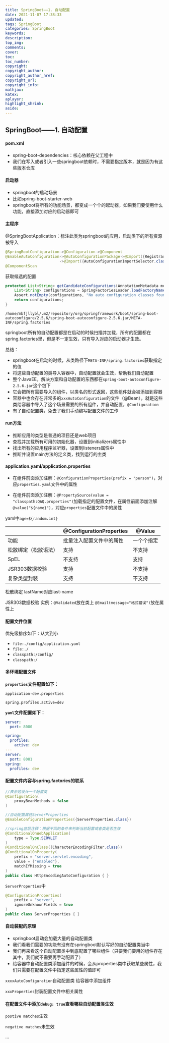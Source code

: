 ```yaml
---
title: SpringBoot——1. 自动配置
date: 2021-11-07 17:38:33
updated:
tags: SpringBoot
categories: SpringBoot
keywords: 
description:
top_img:
comments:
cover:
toc:
toc_number:
copyright:
copyright_author:
copyright_author_href:
copyright_url:
copyright_info:
mathjax:
katex:
aplayer:
highlight_shrink:
aside:
---
```


## SpringBoot——1. 自动配置

#### pom.xml

+ spring-boot-dependencies：核心依赖在父工程中
+ 我们在写入或者引入一些springboot依赖时，不需要指定版本，就是因为有这些版本仓库

#### 启动器

+ springboot的启动场景
+ 比如spring-boot-starter-web
+ springboot将所有的功能场景，都变成一个个的起动器，如果我们要使用什么功能，直接添加对应的启动器即可

#### 主程序

@SpringBootApplication：标注此类为springboot的应用，启动类下的所有资源被导入

```java
@SpringBootConfiguration->@Configuration->@Component
@EnableAutoConfiguration->@AutoConfigurationPackage->@Import({Registrar.class})//自动注册包
    					->@Import({AutoConfigurationImportSelector.class})/*自动导入包*/->List<String> configurations = this.getCandidateConfigurations(annotationMetadata, attributes);
@ComponentScan
```

获取候选的配置

```java
protected List<String> getCandidateConfigurations(AnnotationMetadata metadata, AnnotationAttributes attributes) {
    List<String> configurations = SpringFactoriesLoader.loadFactoryNames(this.getSpringFactoriesLoaderFactoryClass(), this.getBeanClassLoader());
    Assert.notEmpty(configurations, "No auto configuration classes found in META-INF/spring.factories. If you are using a custom packaging, make sure that file is correct.");
    return configurations;
}
```

`/home/mbfjllybl/.m2/repository/org/springframework/boot/spring-boot-autoconfigure/2.5.6/spring-boot-autoconfigure-2.5.6.jar/META-INF/spring.factories`

springboot所有的自动配置都是在启动的时候扫描并加载，所有的配置都在spring.factories里，但是不一定生效，只有导入对应的启动器才生效。

总结：

+ springboot在启动的时候，从类路径下`META-INF/spring.factories`获取指定的值
+ 将这些自动配置的类导入容器中，自动配置就会生效，帮助我们自动配置
+ 整个JavaEE，解决方案和自动配置的东西都在`spring-boot-autoconfigure-2.5.6.jar`这个包下
+ 它会把所有需要导入的组件，以类名的形式返回，这些组件就会被添加到容器
+ 容器中也会存在非常多的`xxxAutoConfiguration`的文件（@Bean），就是这些类给容器中导入了这个场景需要的所有组件，并自动配置，`@Configuration`
+ 有了自动配置类，免去了我们手动编写配置文件的工作

#### run方法

+ 推断应用的类型是普通的项目还是web项目
+ 查找并加载所有可用的初始化器，设置到initializers属性中
+ 找出所有的应用程序监听器，设置到listeners属性中
+ 推断并设置main方法的定义类，找到运行的主类

#### application.yaml/application.properties

+ 在组件前面添加注解：`@ConfigurationProperties(prefix = "person")`，对应`properties.yaml`文件中的属性

+ 在组件前面添加注解：`@PropertySource(value = "classpath:QAQ.properties")`加载指定的配置文件，在属性前面添加注解`@value("${name}")`，对应`properties`配置文件中的属性

yaml中`age=${random.int}`

|                      | @ConfigurationProperties | @Value     |
| -------------------- | ------------------------ | ---------- |
| 功能                 | 批量注入配置文件中的属性 | 一个个指定 |
| 松散绑定（松散语法） | 支持                     | 不支持     |
| SpEL                 | 不支持                   | 支持       |
| JSR303数据校验       | 支持                     | 不支持     |
| 复杂类型封装         | 支持                     | 不支持     |

松散绑定 lastName对应last-name

JSR303数据校验 实例：`@Validated`放在类上 `@Email(message="格式错误")`放在属性上

#### 配置文件位置

优先级排序如下：从大到小

+ `file:./config/application.yaml`
+ `file:./`
+ `classpath:/config/`
+ `classpath:/`

#### 多环境配置文件

**`properties`文件配置如下：**

`application-dev.properties`

`spring.profiles.active=dev`

**`yaml`文件配置如下：**

```yaml
server:
  port: 8080

spring:
  profiles:
    active: dev
---
server:
  port: 8081
spring:
  profiles: dev
```

#### 配置文件内容与spring.factories的联系

```java
//表示这设计一个配置类
@Configuration(
    proxyBeanMethods = false
)

//自动配置属性ServerProperties
@EnableConfigurationProperties({ServerProperties.class})

//spring底层注释：根据不同的条件来判断当前配置或者类是否生效
@ConditionalOnWebApplication(
    type = Type.SERVLET
)
@ConditionalOnClass({CharacterEncodingFilter.class})
@ConditionalOnProperty(
    prefix = "server.servlet.encoding",
    value = {"enabled"},
    matchIfMissing = true
)
public class HttpEncodingAutoConfiguration { }
```

`ServerProperties`中

```java
@ConfigurationProperties(
    prefix = "server",
    ignoreUnknownFields = true
)
public class ServerProperties { }
```

#### 自动装配的原理

+ springboot启动会加载大量的自动配置类
+ 我们看我们需要的功能有没有在springboot默认写好的自动配置类当中
+ 我们再来看这个自动配置类中到底配置了哪些组件（只要我们要用的组件存在其中，我们就不需要再手动配置了）
+ 给容器中自动配置类添加组件的时候，会从properties类中获取某些属性，我们只需要在配置文件中指定这些属性的值即可

`xxxxAutoConfiguration`自动配置类 给容器中添加组件

`xxxProperties`封装配置文件中相关属性

#### 在配置文件中添加`debug: true`查看哪些自动配置类生效

`postive matches`生效

`negative matches`未生效

...

